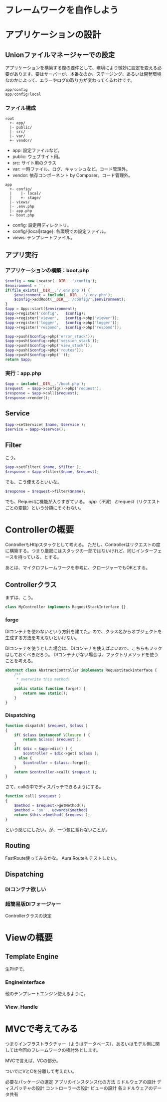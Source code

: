 フレームワークを自作しよう
=====================




アプリケーションの設計
================

Unionファイルマネージャーでの設定
-------------------

アプリケーションを構築する際の要件として、環境により微妙に設定を変える必要があります。要はサーバーが、本番なのか、ステージング、あるいは開発環境なのかによって、エラーやログの取り方が変わってくるわけです。

```php
app/config
app/config/local
```

### ファイル構成

```
root
  +- app/
  |- public/
  |- src/
  |- var/
  +- vendor/
```

*   app: 設定ファイルなど。
*   public: ウェブサイト用。
*   src: サイト用のクラス
*   var: 一時ファイル、ログ、キャッシュなど。コード管理外。
*   vendor: 依存コンポーネント by Composer。コード管理外。

```
app
  +- config/
  |    |- local/
  |    +- stage/
  |- views/
  |- .env.php
  |- app.php
  +- boot.php
```

*   config: 設定用ディレクトリ。
*   config/{local|stage}: 各環境での設定ファイル。
*   views: テンプレートファイル。


アプリ実行
--------

### アプリケーションの構築：boot.php



```php
$config = new Locator(__DIR__.'/config');
$environment = '';
if(file_exists(__DIR__.'/.env.php')) {
    $environment = include(__DIR__.'/.env.php');
    $config->addRoot(__DIR__.'/config/'.$environment);
}
$app = App::start($environment);
$app->register('config',   $config);
$app->register('viewer',   $config->php('viewer'));
$app->register('logger',   $config->php('logger'));
$app->register('respond',  $config->php('respond'));

$app->push($config->php('error_stack'));
$app->push($config->php('session_stack'));
$app->push($config->php('view_stack'));
$app->push($config->php('routes'));
$app->push($config->php(''));
return $app;

```

### 実行：app.php

```php
$app = include(__DIR__.'/boot.php');
$request  = $app->config()->php('request');
$response = $app->call($request);
$response->render();
```

Service
------

```php
$app->setService( $name, $service );
$service = $app->$servce();
```

Filter
------

こう。

```php
$app->setFilter( $name, $filter );
$response = $app->filter($name, $request);
```

でも、こう使えるといいな。

```php
$response = $request->filter($name);
```

でも、Requestに機能が入りすぎている。
$app（不変）と$request（リクエストごとの変数）という分類にそぐわない。


Controllerの概要
===============

ControllerもHttpスタックとして考える。
ただし、Controllerはリクエストの度に構築する。つまり厳密にはスタックの一部ではないけれど、同じインターフェースを持っている、とする。

あとは、マイクロフレームワークを参考に、クロージャーでもOKとする。


Controllerクラス
---------------

まずは、こう。

```php
class MyController implements RequestStackInterface {}
```

### forge

DIコンテナを使わないという方針を建てた。ので、クラス名からオブジェクトを生成する方法を考えないといけない。

DIコンテナを使うとした場合は、DIコンテナを使えばよいので、こちらもフックはしておくべきだろう。
DIコンテナがない場合は、ファクトリメソッドを使うことを考える。

```php
abstract class AbstractController implements RequestStackInterface {
    /**
     * overwrite this method!
     */
    public static function forge() {
        return new static();
    }
}
```


### Dispatching

```php
function dispatch( $request, $class )
{
    if( $class instanceof \Closure ) {
        return $class( $request );
    }
    if( $dic = $app->dic() ) {
        $controller = $dic->get( $class );
    } else {
        $controller = $class::forge();
    }
    return $controller->call( $request );
}

```

さて、callの中でディスパッチできるようにする。

```php
function call( $request )
{
    $method = $request->getMethod();
    $method = 'on' . ucwords($method)
    return $this->$method( $request );
}
```

という感じにしたい。が、一つ気に食わないことが。




Routing
--------

FastRoute使ってみるかな。
Aura.Routeもテストしたい。


Dispatching
-----------

### DIコンテナ欲しい


### 超簡易版DIフォージャー


Controllerクラスの決定



Viewの概要
=========

Template Engine
---------------

生PHPで。

### EngineInterface

他のテンプレートエンジン使えるように。

### View_Handle




MVCで考えてみる
=======


つまりインフラストラクチャー（ようはデータベース）、あるいはモデル側に関しては今回のフレームワークの検討外とします。

MVCで言えば、VCの部分。

ついでにVとCを分離して考えたい。




必要なパッケージの選定
アプリのインスタンス化の方法
ミドルウェアの設計
ディスパッチャの設計
コントローラーの設計
ビューの設計
各ミドルウェアのデータ共有


